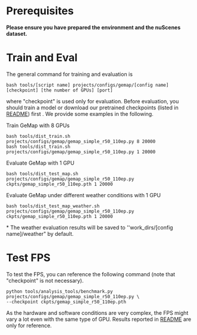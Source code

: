 # Prerequisites

**Please ensure you have prepared the environment and the nuScenes dataset.**

# Train and Eval

The general command for training and evaluation is
```
bash tools/[script name] projects/configs/gemap/[config name] [checkpoint] [the number of GPUs] [port]
```
where "checkpoint" is used only for evaluation. Before evaluation, you should train a model or download our pretrained checkpoints (listed in [README](../README.md)) first . We provide some examples in the following.

Train GeMap with 8 GPUs 
```
bash tools/dist_train.sh projects/configs/gemap/gemap_simple_r50_110ep.py 8 20000
bash tools/dist_train.sh projects/configs/gemap/gemap_simple_r50_110ep.py 1 20000
```

Evaluate GeMap with 1 GPU
```
bash tools/dist_test_map.sh projects/configs/gemap/gemap_simple_r50_110ep.py ckpts/gemap_simple_r50_110ep.pth 1 20000
```

Evaluate GeMap under different weather conditions with 1 GPU
```
bash tools/dist_test_map_weather.sh projects/configs/gemap/gemap_simple_r50_110ep.py ckpts/gemap_simple_r50_110ep.pth 1 20000
```

\* The weather evaluation results will be saved to ''work_dirs/[config name]/weather" by default.

# Test FPS
To test the FPS, you can reference the following command (note that "checkpoint" is not necessary). 
```
python tools/analysis_tools/benchmark.py projects/configs/gemap/gemap_simple_r50_110ep.py \
--checkpoint ckpts/gemap_simple_r50_110ep.pth
```
As the hardware and software conditions are very complex, the FPS might vary a lot even with the same type of GPU. Results reported in [README](../README.md) are only for reference.
